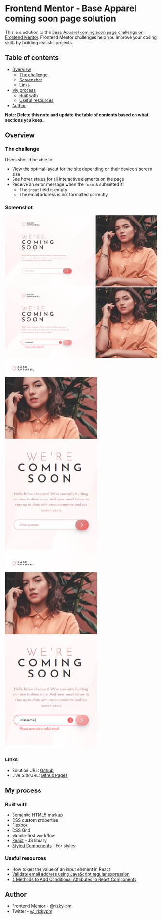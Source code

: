 # Frontend Mentor - Base Apparel coming soon page solution

This is a solution to the [Base Apparel coming soon page challenge on Frontend Mentor](https://www.frontendmentor.io/challenges/base-apparel-coming-soon-page-5d46b47f8db8a7063f9331a0). Frontend Mentor challenges help you improve your coding skills by building realistic projects.

## Table of contents

-   [Overview](#overview)
    -   [The challenge](#the-challenge)
    -   [Screenshot](#screenshot)
    -   [Links](#links)
-   [My process](#my-process)
    -   [Built with](#built-with)
    -   [Useful resources](#useful-resources)
-   [Author](#author)

**Note: Delete this note and update the table of contents based on what sections you keep.**

## Overview

### The challenge

Users should be able to:

-   View the optimal layout for the site depending on their device's screen size
-   See hover states for all interactive elements on the page
-   Receive an error message when the `form` is submitted if:
    -   The `input` field is empty
    -   The email address is not formatted correctly

### Screenshot

![Desktop Design](./result_screenshots/design-desktop.png)
![Desktop Design Active States](./result_screenshots/design-desktop_active.png)
![Mobile Design](./result_screenshots/design-mobile.png)
![Mobile Design Active States](./result_screenshots/design-mobile_active.png)

### Links

-   Solution URL: [Github](https://github.com/rizky-pm/fm_base-apparel-coming-soon-page)
-   Live Site URL: [Github Pages](https://rizky-pm.github.io/fm_base-apparel-coming-soon-page/)

## My process

### Built with

-   Semantic HTML5 markup
-   CSS custom properties
-   Flexbox
-   CSS Grid
-   Mobile-first workflow
-   [React](https://reactjs.org/) - JS library
-   [Styled Components](https://styled-components.com/) - For styles

### Useful resources

-   [How to get the value of an input element in React](https://flaviocopes.com/react-how-to-get-value-input/)
-   [Validate email address using JavaScript regular expression](http://zparacha.com/validate-email-address-using-javascript-regular-expression)
-   [4 Methods to Add Conditional Attributes to React Components](https://blog.bitsrc.io/4-methods-to-add-conditional-attributes-to-react-components-b1ad195f449b)

## Author

-   Frontend Mentor - [@rizky-pm](https://www.frontendmentor.io/profile/rizky-pm)
-   Twitter - [@\_rizkypm](https://twitter.com/_rizkypm)
